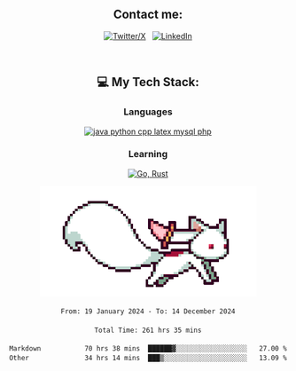 

<div align="center">

## Contact me:

[![Twitter/X](https://skillicons.dev/icons?i=twitter)](https://twitter.com/erikskopp) &nbsp;
[![LinkedIn](https://skillicons.dev/icons?i=linkedin)](www.linkedin.com/in/erik-skopp) 

<div align="center">
<br>

## 💻 My Tech Stack:

### Languages

[![java python cpp latex mysql php](https://skillicons.dev/icons?i=java,python,cpp,latex,mysql,php)](https://skillicons.dev)

### Learning

[![Go, Rust](https://skillicons.dev/icons?i=go,rust)](https://skillicons.dev)

<center>

<img src="kyubey.gif" alt="Alt-Text" title="" >

</center>


<!--START_SECTION:waka-->

```txt
From: 19 January 2024 - To: 14 December 2024

Total Time: 261 hrs 35 mins

Markdown           70 hrs 38 mins  ██████▓░░░░░░░░░░░░░░░░░░   27.00 %
Other              34 hrs 14 mins  ███▒░░░░░░░░░░░░░░░░░░░░░   13.09 %
```

<!--END_SECTION:waka-->

